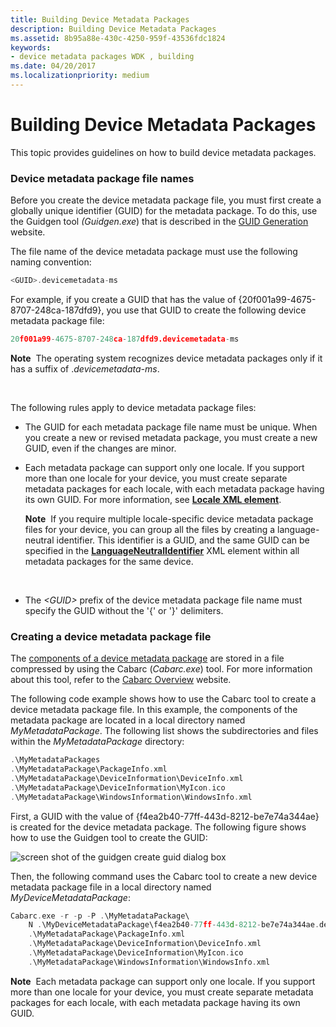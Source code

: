 ```yaml
---
title: Building Device Metadata Packages
description: Building Device Metadata Packages
ms.assetid: 8b95a88e-430c-4250-959f-43536fdc1824
keywords:
- device metadata packages WDK , building
ms.date: 04/20/2017
ms.localizationpriority: medium
---
```


# Building Device Metadata Packages


This topic provides guidelines on how to build device metadata packages.

### <a href="" id="device-metadata-package-file-names"></a> Device metadata package file names

Before you create the device metadata package file, you must first create a globally unique identifier (GUID) for the metadata package. To do this, use the Guidgen tool *(Guidgen.exe*) that is described in the [GUID Generation](http://go.microsoft.com/fwlink/p/?linkid=145426) website.

The file name of the device metadata package must use the following naming convention:

```cpp
<GUID>.devicemetadata-ms
```

For example, if you create a GUID that has the value of {20f001a99-4675-8707-248ca-187dfd9}, you use that GUID to create the following device metadata package file:

```cpp
20f001a99-4675-8707-248ca-187dfd9.devicemetadata-ms
```

**Note**  The operating system recognizes device metadata packages only if it has a suffix of .*devicemetadata-ms*.

 

The following rules apply to device metadata package files:

-   The GUID for each metadata package file name must be unique. When you create a new or revised metadata package, you must create a new GUID, even if the changes are minor.

-   Each metadata package can support only one locale. If you support more than one locale for your device, you must create separate metadata packages for each locale, with each metadata package having its own GUID. For more information, see [**Locale XML element**](https://msdn.microsoft.com/library/windows/hardware/ff548647).

    **Note**  If you require multiple locale-specific device metadata package files for your device, you can group all the files by creating a language-neutral identifier. This identifier is a GUID, and the same GUID can be specified in the [**LanguageNeutralIdentifier**](https://msdn.microsoft.com/library/windows/hardware/ff548617) XML element within all metadata packages for the same device.

     

-   The *&lt;GUID&gt;* prefix of the device metadata package file name must specify the GUID without the '{' or '}' delimiters.

### Creating a device metadata package file

The [components of a device metadata package](device-metadata-package-components.md) are stored in a file compressed by using the Cabarc (*Cabarc.exe*) tool. For more information about this tool, refer to the [Cabarc Overview](http://go.microsoft.com/fwlink/p/?linkid=145395) website.

The following code example shows how to use the Cabarc tool to create a device metadata package file. In this example, the components of the metadata package are located in a local directory named *MyMetadataPackage*. The following list shows the subdirectories and files within the *MyMetadataPackage* directory:

```cpp
.\MyMetadataPackages
.\MyMetadataPackage\PackageInfo.xml
.\MyMetadataPackage\DeviceInformation\DeviceInfo.xml
.\MyMetadataPackage\DeviceInformation\MyIcon.ico
.\MyMetadataPackage\WindowsInformation\WindowsInfo.xml
```

First, a GUID with the value of {f4ea2b40-77ff-443d-8212-be7e74a344ae} is created for the device metadata package. The following figure shows how to use the Guidgen tool to create the GUID:

![screen shot of the guidgen create guid dialog box](images/dmrc.png)

Then, the following command uses the Cabarc tool to create a new device metadata package file in a local directory named *MyDeviceMetadataPackage*:

```cpp
Cabarc.exe -r -p -P .\MyMetadataPackage\ 
    N .\MyDeviceMetadataPackage\f4ea2b40-77ff-443d-8212-be7e74a344ae.devicemetadata-ms 
    .\MyMetadataPackage\PackageInfo.xml 
    .\MyMetadataPackage\DeviceInformation\DeviceInfo.xml 
    .\MyMetadataPackage\DeviceInformation\MyIcon.ico 
    .\MyMetadataPackage\WindowsInformation\WindowsInfo.xml
```

**Note**  Each metadata package can support only one locale. If you support more than one locale for your device, you must create separate metadata packages for each locale, with each metadata package having its own GUID.

 

 

 





